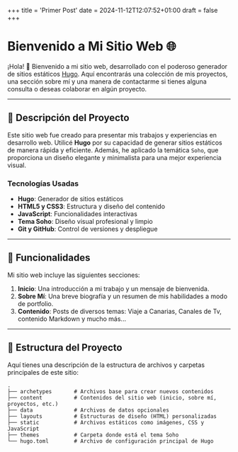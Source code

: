+++
title = 'Primer Post'
date = 2024-11-12T12:07:52+01:00
draft = false
+++

# Bienvenido a Mi Sitio Web 🌐

¡Hola! 👋 Bienvenido a mi sitio web, desarrollado con el poderoso generador de sitios estáticos [Hugo](https://gohugo.io/). Aquí encontrarás una colección de mis proyectos, una sección sobre mí y una manera de contactarme si tienes alguna consulta o deseas colaborar en algún proyecto.

---

## 📝 Descripción del Proyecto

Este sitio web fue creado para presentar mis trabajos y experiencias en desarrollo web. Utilicé **Hugo** por su capacidad de generar sitios estáticos de manera rápida y eficiente. Además, he aplicado la temática `Soho`, que proporciona un diseño elegante y minimalista para una mejor experiencia visual.

### Tecnologías Usadas

- **Hugo**: Generador de sitios estáticos
- **HTML5 y CSS3**: Estructura y diseño del contenido
- **JavaScript**: Funcionalidades interactivas
- **Tema Soho**: Diseño visual profesional y limpio
- **Git y GitHub**: Control de versiones y despliegue

---

## 🌟 Funcionalidades

Mi sitio web incluye las siguientes secciones:

1. **Inicio**: Una introducción a mi trabajo y un mensaje de bienvenida.
2. **Sobre Mí**: Una breve biografía y un resumen de mis habilidades a modo de portfolio.
3. **Contenido**: Posts de diversos temas: Viaje a Canarias, Canales de Tv, contenido Markdown y mucho más...
---

## 📂 Estructura del Proyecto

Aquí tienes una descripción de la estructura de archivos y carpetas principales de este sitio:

```plaintext
.
├── archetypes       # Archivos base para crear nuevos contenidos
├── content          # Contenidos del sitio web (inicio, sobre mí, proyectos, etc.)
├── data             # Archivos de datos opcionales
├── layouts          # Estructuras de diseño (HTML) personalizadas
├── static           # Archivos estáticos como imágenes, CSS y JavaScript
├── themes           # Carpeta donde está el tema Soho
└── hugo.toml        # Archivo de configuración principal de Hugo

